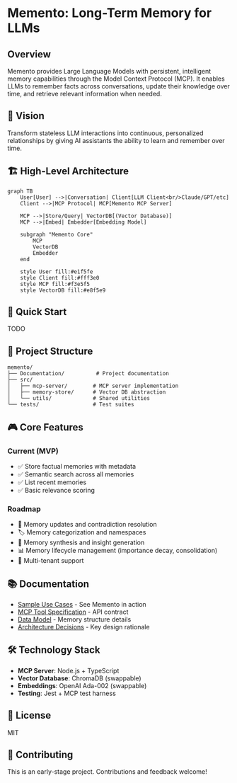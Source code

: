 # Memento: Long-Term Memory for LLMs

## Overview
Memento provides Large Language Models with persistent, intelligent memory capabilities through the Model Context Protocol (MCP). It enables LLMs to remember facts across conversations, update their knowledge over time, and retrieve relevant information when needed.

## 🎯 Vision
Transform stateless LLM interactions into continuous, personalized relationships by giving AI assistants the ability to learn and remember over time.

## 🏗️ High-Level Architecture

```mermaid
graph TB
    User[User] -->|Conversation| Client[LLM Client<br/>Claude/GPT/etc]
    Client -->|MCP Protocol| MCP[Memento MCP Server]
    
    MCP -->|Store/Query| VectorDB[(Vector Database)]
    MCP -->|Embed| Embedder[Embedding Model]
    
    subgraph "Memento Core"
        MCP
        VectorDB
        Embedder
    end
    
    style User fill:#e1f5fe
    style Client fill:#fff3e0
    style MCP fill:#f3e5f5
    style VectorDB fill:#e8f5e9
```

## 🚀 Quick Start

TODO

## 📁 Project Structure

```
memento/
├── Documentation/          # Project documentation
├── src/
│   ├── mcp-server/        # MCP server implementation
│   ├── memory-store/      # Vector DB abstraction
│   └── utils/             # Shared utilities
└── tests/                 # Test suites
```

## 🎮 Core Features

### Current (MVP)
- ✅ Store factual memories with metadata
- ✅ Semantic search across all memories
- ✅ List recent memories
- ✅ Basic relevance scoring

### Roadmap
- 🔄 Memory updates and contradiction resolution
- 🏷️ Memory categorization and namespaces  
- 🧠 Memory synthesis and insight generation
- 📊 Memory lifecycle management (importance decay, consolidation)
- 🔐 Multi-tenant support

## 📚 Documentation

- [Sample Use Cases](Documentation/sample-use-cases.md) - See Memento in action
- [MCP Tool Specification](Documentation/mcp-tool-specification.md) - API contract
- [Data Model](Documentation/data-model.md) - Memory structure details
- [Architecture Decisions](Documentation/ADR/) - Key design rationale

## 🛠️ Technology Stack

- **MCP Server**: Node.js + TypeScript
- **Vector Database**: ChromaDB (swappable)
- **Embeddings**: OpenAI Ada-002 (swappable)
- **Testing**: Jest + MCP test harness

## 📝 License

MIT

## 🤝 Contributing

This is an early-stage project. Contributions and feedback welcome!
